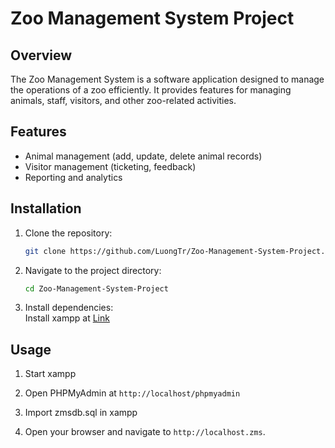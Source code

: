 # Zoo Management System Project

## Overview
The Zoo Management System is a software application designed to manage the operations of a zoo efficiently. It provides features for managing animals, staff, visitors, and other zoo-related activities.

## Features
- Animal management (add, update, delete animal records)
- Visitor management (ticketing, feedback)
- Reporting and analytics

## Installation
1. Clone the repository:
    ```bash
    git clone https://github.com/LuongTr/Zoo-Management-System-Project.git
    ```
2. Navigate to the project directory:
    ```bash
    cd Zoo-Management-System-Project
    ```
3. Install dependencies:    
    Install xampp at [Link](https://www.apachefriends.org/download.html)

## Usage
1. Start xampp
   
2. Open PHPMyAdmin at `http://localhost/phpmyadmin`
   
3. Import zmsdb.sql in xampp
   
4. Open your browser and navigate to `http://localhost.zms`.


